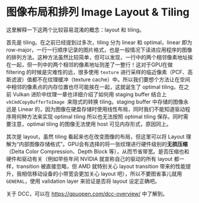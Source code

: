 # 图像布局和排列 Image Layout & Tiling

这里解释一下这两个比较容易混淆的概念：layout 和 tiling。

首先是 tiling。在之前已经提到过多次，tiling 分为 linear 和 optimal，linear 即为 row-major，一行一行顺序记录的图片格式，也是一般情况下读进应用程序的图像的排列方法。这种方法虽然比较简单，但可以发现，一行中的两个相邻像素地址挨在一起，但一列中的两个相邻的像素地址则差了一整行！这对于GPU在做 filtering 的时候是灾难性的远，很多使用 `texture` 进行采样的临近像素（PCF、高斯滤波）值都不在纹理缓冲（texture cache）中。所以我们要想个方法让在空间中相邻的像素点的内存位置也尽可能挨在一起，这就诞生了 optimal tiling。在之前 Vulkan 进阶中纹理一章也详细介绍了如何用 staging buffer 结合上 `vkCmdCopyBufferToImage `来隐式的转换 tiling。staging buffer 中存储的图像永远是 Linear 的，因为图像在硬盘存储时使用线性布局，同时我们不能知道驱动程序用何种方法来实现 optimal tiling 所以也无法按照 optimal tiling 保存。同时需要注意，optimal tiling 的图像无法使用 host 可见内存形式，原因同上。

其次是 layout，虽然 tiling 看起来也在改变图像的布局，但这里可以将 Layout 理解为“内部图像存储格式”。GPU会有选择的将一张纹理进行硬件级别的**无损压缩**（Delta Color Compression、Depth Block 等），从而节省带宽。是否压缩也和硬件和驱动有关（例如早些年间 NVIDIA 就宣称自己的驱动的所有 layout 都一样，transition 被直接忽略，但 AMD 就特别关心 layout transition 带来的性能提升，我相信移动设备的小带宽会更加关心 layout 吧），所以不要图省事儿就用 `GENERAL`，使用 validation layer 来验证是否将 layout 设定正确吧。

关于 DCC，可以在 https://gpuopen.com/dcc-overview/ 中了解到。

